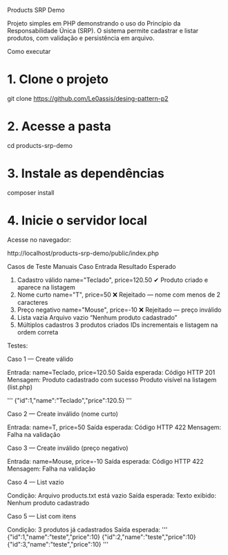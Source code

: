 Products SRP Demo

Projeto simples em PHP demonstrando o uso do Princípio da Responsabilidade Única (SRP).
O sistema permite cadastrar e listar produtos, com validação e persistência em arquivo.

Como executar
# 1. Clone o projeto
git clone https://github.com/Le0assis/desing-pattern-p2

# 2. Acesse a pasta
cd products-srp-demo

# 3. Instale as dependências
composer install

# 4. Inicie o servidor local

Acesse no navegador:

http://localhost/products-srp-demo/public/index.php



Casos de Teste Manuais
Caso	Entrada	Resultado Esperado
1. Cadastro válido	name="Teclado", price=120.50	✔ Produto criado e aparece na listagem
2. Nome curto	name="T", price=50	❌ Rejeitado — nome com menos de 2 caracteres
3. Preço negativo	name="Mouse", price=-10	❌ Rejeitado — preço inválido
4. Lista vazia	Arquivo vazio	“Nenhum produto cadastrado”
5. Múltiplos cadastros	3 produtos criados	IDs incrementais e listagem na ordem correta

Testes:

Caso 1 — Create válido

Entrada:
name=Teclado, price=120.50
Saída esperada:
Código HTTP 201
Mensagem: Produto cadastrado com sucesso
Produto visível na listagem (list.php)

'''
{"id":1,"name":"Teclado","price":120.5}
'''

Caso 2 — Create inválido (nome curto)

Entrada:
name=T, price=50
Saída esperada:
Código HTTP 422
Mensagem: Falha na validação

Caso 3 — Create inválido (preço negativo)

Entrada:
name=Mouse, price=-10
Saída esperada:
Código HTTP 422
Mensagem: Falha na validação

Caso 4 — List vazio

Condição:
Arquivo products.txt está vazio
Saída esperada:
Texto exibido: Nenhum produto cadastrado

Caso 5 — List com itens

Condição:
3 produtos já cadastrados
Saída esperada:
'''
{"id":1,"name":"teste","price":10}
{"id":2,"name":"teste","price":10}
{"id":3,"name":"teste","price":10}
'''
